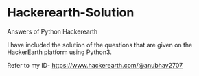 # Hackerearth-Solution
Answers of Python Hackerearth

 I have included the solution of the questions that are given on the HackerEarth platform using Python3.

Refer to my ID-
https://www.hackerearth.com/@anubhav2707
